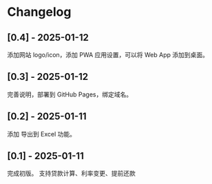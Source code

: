 Changelog
===

[0.4] - 2025-01-12
---

添加网站 logo/icon，添加 PWA 应用设置，可以将 Web App 添加到桌面。

[0.3] - 2025-01-12
---

完善说明，部署到 GitHub Pages，绑定域名。

[0.2] - 2025-01-11
---

添加 导出到 Excel 功能。

[0.1] - 2025-01-11
---

完成初版。
支持贷款计算、利率变更、提前还款
